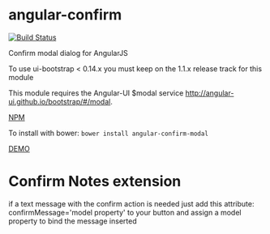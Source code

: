 angular-confirm
===============
[![Build Status](https://travis-ci.org/Schlogen/angular-confirm.svg?branch=master)](https://travis-ci.org/Schlogen/angular-confirm)

Confirm modal dialog for AngularJS

To use ui-bootstrap < 0.14.x you must keep on the 1.1.x release track for this module

This module requires the Angular-UI $modal service http://angular-ui.github.io/bootstrap/#/modal.

[NPM](https://www.npmjs.com/package/angular-confirm)

To install with bower: `bower install angular-confirm-modal`

[DEMO](http://schlogen.github.io/angular-confirm)

Confirm Notes extension
=======================
if a text message with the confirm action is needed just add this attribute: confirmMessage='model property' to your button and assign a model property
to bind the message inserted
